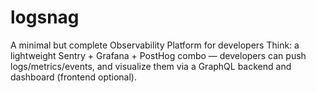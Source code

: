# logsnag
A minimal but complete Observability Platform for developers Think: a lightweight Sentry + Grafana + PostHog combo — developers can push logs/metrics/events, and visualize them via a GraphQL backend and dashboard (frontend optional).
